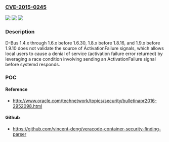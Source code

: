 ### [CVE-2015-0245](https://cve.mitre.org/cgi-bin/cvename.cgi?name=CVE-2015-0245)
![](https://img.shields.io/static/v1?label=Product&message=n%2Fa&color=blue)
![](https://img.shields.io/static/v1?label=Version&message=n%2Fa&color=blue)
![](https://img.shields.io/static/v1?label=Vulnerability&message=n%2Fa&color=brighgreen)

### Description

D-Bus 1.4.x through 1.6.x before 1.6.30, 1.8.x before 1.8.16, and 1.9.x before 1.9.10 does not validate the source of ActivationFailure signals, which allows local users to cause a denial of service (activation failure error returned) by leveraging a race condition involving sending an ActivationFailure signal before systemd responds.

### POC

#### Reference
- http://www.oracle.com/technetwork/topics/security/bulletinapr2016-2952098.html

#### Github
- https://github.com/vincent-deng/veracode-container-security-finding-parser

